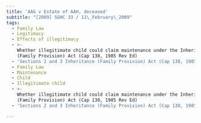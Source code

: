 ```yaml
---
title: 'AAG v Estate of AAH, deceased'
subtitle: "[2009] SGHC 33 / 11\_February\_2009"
tags:
  - Family Law
  - Legitimacy
  - Effects of illegitimacy
  - >-
    Whether illegitimate child could claim maintenance under the Inheritance
    (Family Provision) Act (Cap 138, 1985 Rev Ed)
  - 'Sections 2 and 3 Inheritance (Family Provision) Act (Cap 138, 1985 Rev Ed)'
  - Family Law
  - Maintenance
  - Child
  - Illegitimate child
  - >-
    Whether illegitimate child could claim maintenance under the Inheritance
    (Family Provision) Act (Cap 138, 1985 Rev Ed)
  - 'Sections 2 and 3 Inheritance (Family Provision) Act (Cap 138, 1985 Rev Ed)'

---
```


